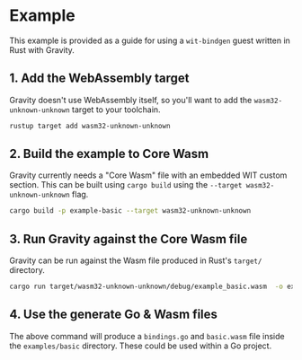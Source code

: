 # Example

This example is provided as a guide for using a `wit-bindgen` guest written in
Rust with Gravity.

## 1. Add the WebAssembly target

Gravity doesn't use WebAssembly itself, so you'll want to add the
`wasm32-unknown-unknown` target to your toolchain.

```sh
rustup target add wasm32-unknown-unknown
```

## 2. Build the example to Core Wasm

Gravity currently needs a "Core Wasm" file with an embedded WIT custom section.
This can be built using `cargo build` using the
`--target wasm32-unknown-unknown` flag.

```sh
cargo build -p example-basic --target wasm32-unknown-unknown
```

## 3. Run Gravity against the Core Wasm file

Gravity can be run against the Wasm file produced in Rust's `target/` directory.

```sh
cargo run target/wasm32-unknown-unknown/debug/example_basic.wasm  -o examples/basic/bindings.go --world basic
```

## 4. Use the generate Go & Wasm files

The above command will produce a `bindings.go` and `basic.wasm` file inside the
`examples/basic` directory. These could be used within a Go project.

